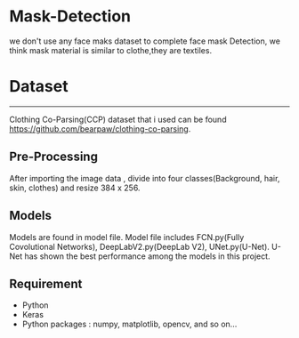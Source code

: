 # Mask-Detection
we don't use any face maks dataset to complete face mask Detection, we think mask material is similar to clothe,they are textiles.  
# Dataset  
---
Clothing Co-Parsing(CCP) dataset that i used can be found https://github.com/bearpaw/clothing-co-parsing.

Pre-Processing
---
After importing the image data , divide into four classes(Background, hair, skin, clothes) and resize 384 x 256.

Models
---
Models are found in model file. Model file includes FCN.py(Fully Covolutional Networks), DeepLabV2.py(DeepLab V2), UNet.py(U-Net).
U-Net has shown the best performance among the models in this project.


Requirement
---
* Python
* Keras
* Python packages : numpy, matplotlib, opencv, and so on...


